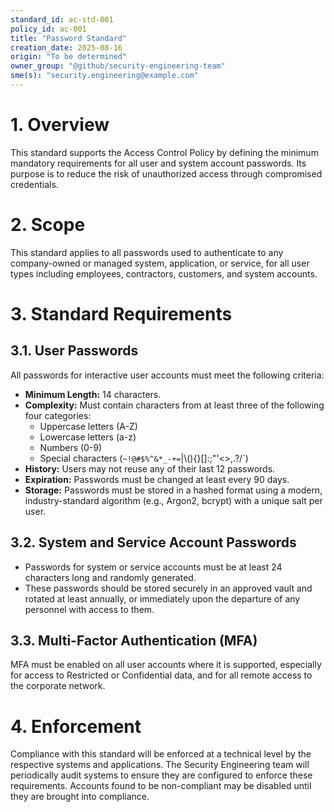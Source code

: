 ```yaml
---
standard_id: ac-std-001
policy_id: ac-001
title: "Password Standard"
creation_date: 2025-08-16
origin: "To be determined"
owner_group: "@github/security-engineering-team"
sme(s): "security.engineering@example.com"
---
```


# 1. Overview
This standard supports the Access Control Policy by defining the minimum mandatory requirements for all user and system account passwords. Its purpose is to reduce the risk of unauthorized access through compromised credentials.

# 2. Scope
This standard applies to all passwords used to authenticate to any company-owned or managed system, application, or service, for all user types including employees, contractors, customers, and system accounts.

# 3. Standard Requirements

## 3.1. User Passwords
All passwords for interactive user accounts must meet the following criteria:
*   **Minimum Length:** 14 characters.
*   **Complexity:** Must contain characters from at least three of the following four categories:
    *   Uppercase letters (A-Z)
    *   Lowercase letters (a-z)
    *   Numbers (0-9)
    *   Special characters (`~!@#$%^&*_-+=`|\\(){}[]:;"'<>,.?/`)
*   **History:** Users may not reuse any of their last 12 passwords.
*   **Expiration:** Passwords must be changed at least every 90 days.
*   **Storage:** Passwords must be stored in a hashed format using a modern, industry-standard algorithm (e.g., Argon2, bcrypt) with a unique salt per user.

## 3.2. System and Service Account Passwords
*   Passwords for system or service accounts must be at least 24 characters long and randomly generated.
*   These passwords should be stored securely in an approved vault and rotated at least annually, or immediately upon the departure of any personnel with access to them.

## 3.3. Multi-Factor Authentication (MFA)
MFA must be enabled on all user accounts where it is supported, especially for access to Restricted or Confidential data, and for all remote access to the corporate network.

# 4. Enforcement
Compliance with this standard will be enforced at a technical level by the respective systems and applications. The Security Engineering team will periodically audit systems to ensure they are configured to enforce these requirements. Accounts found to be non-compliant may be disabled until they are brought into compliance.

